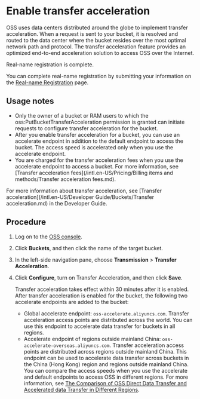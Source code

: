 # Enable transfer acceleration

OSS uses data centers distributed around the globe to implement transfer acceleration. When a request is sent to your bucket, it is resolved and routed to the data center where the bucket resides over the most optimal network path and protocol. The transfer acceleration feature provides an optimized end-to-end acceleration solution to access OSS over the Internet.

Real-name registration is complete.

You can complete real-name registration by submitting your information on the [Real-name Registration](https://account-intl.console.aliyun.com/#/intlAuth) page.

## Usage notes

-   Only the owner of a bucket or RAM users to which the oss:PutBucketTransferAcceleration permission is granted can initiate requests to configure transfer acceleration for the bucket.
-   After you enable transfer acceleration for a bucket, you can use an accelerate endpoint in addition to the default endpoint to access the bucket. The access speed is accelerated only when you use the accelerate endpoint.
-   You are charged for the transfer acceleration fees when you use the accelerate endpoint to access a bucket. For more information, see [Transfer acceleration fees](/intl.en-US/Pricing/Billing items and methods/Transfer acceleration fees.md).

For more information about transfer acceleration, see [Transfer acceleration](/intl.en-US/Developer Guide/Buckets/Transfer acceleration.md) in the Developer Guide.

## Procedure

1.  Log on to the [OSS console](https://oss.console.aliyun.com/).

2.  Click **Buckets**, and then click the name of the target bucket.

3.  In the left-side navigation pane, choose **Transmission** \> **Transfer Acceleration**.

4.  Click **Configure**, turn on Transfer Acceleration, and then click **Save**.

    Transfer acceleration takes effect within 30 minutes after it is enabled. After transfer acceleration is enabled for the bucket, the following two accelerate endpoints are added to the bucket:

    -   Global accelerate endpoint: `oss-accelerate.aliyuncs.com`. Transfer acceleration access points are distributed across the world. You can use this endpoint to accelerate data transfer for buckets in all regions.
    -   Accelerate endpoint of regions outside mainland China: `oss-accelerate-overseas.aliyuncs.com`. Transfer acceleration access points are distributed across regions outside mainland China. This endpoint can be used to accelerate data transfer across buckets in the China \(Hong Kong\) region and regions outside mainland China.
    You can compare the access speeds when you use the accelerate and default endpoints to access OSS in different regions. For more information, see [The Comparison of OSS Direct Data Transfer and Accelerated data Transfer in Different Regions](https://oss-accelerate-test.oss-accelerate.aliyuncs.com/acc/oss-transfer-acc.html).


